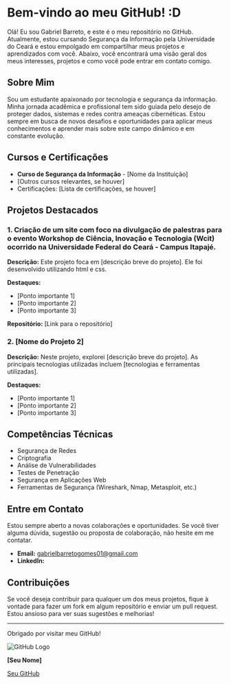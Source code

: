 # Bem-vindo ao meu GitHub! :D

Olá! Eu sou Gabriel Barreto, e este é o meu repositório no GitHub. Atualmente, estou cursando Segurança da Informação pela Universidade do Ceará e estou empolgado em compartilhar meus projetos e aprendizados com você. Abaixo, você encontrará uma visão geral dos meus interesses, projetos e como você pode entrar em contato comigo.

## Sobre Mim

Sou um estudante apaixonado por tecnologia e segurança da informação. Minha jornada acadêmica e profissional tem sido guiada pelo desejo de proteger dados, sistemas e redes contra ameaças cibernéticas. Estou sempre em busca de novos desafios e oportunidades para aplicar meus conhecimentos e aprender mais sobre este campo dinâmico e em constante evolução.

## Cursos e Certificações

- **Curso de Segurança da Informação** - [Nome da Instituição]
- [Outros cursos relevantes, se houver]
- Certificações: [Lista de certificações, se houver]

## Projetos Destacados

### 1. Criação de um site com foco na divulgação de palestras para o evento Workshop de Ciência, Inovação e Tecnologia (Wcit) ocorrido na Universidade Federal do Ceará - Campus Itapajé.

**Descrição:** Este projeto foca em [descrição breve do projeto]. Ele foi desenvolvido utilizando html e css.

**Destaques:**
- [Ponto importante 1]
- [Ponto importante 2]
- [Ponto importante 3]

**Repositório:** [Link para o repositório]

### 2. [Nome do Projeto 2]

**Descrição:** Neste projeto, explorei [descrição breve do projeto]. As principais tecnologias utilizadas incluem [tecnologias e ferramentas utilizadas].

**Destaques:**
- [Ponto importante 1]
- [Ponto importante 2]
- [Ponto importante 3]

## Competências Técnicas

- Segurança de Redes
- Criptografia
- Análise de Vulnerabilidades
- Testes de Penetração
- Segurança em Aplicações Web
- Ferramentas de Segurança (Wireshark, Nmap, Metasploit, etc.)

## Entre em Contato

Estou sempre aberto a novas colaborações e oportunidades. Se você tiver alguma dúvida, sugestão ou proposta de colaboração, não hesite em me contatar.

- **Email:** gabrielbarretogomes01@gmail.com
- **LinkedIn:**

## Contribuições

Se você deseja contribuir para qualquer um dos meus projetos, fique à vontade para fazer um fork em algum repositório e enviar um pull request. Estou ansioso para ver suas sugestões e melhorias!

---

Obrigado por visitar meu GitHub!

![GitHub Logo](https://github.githubassets.com/images/modules/logos_page/GitHub-Mark.png)

**[Seu Nome]**

[Seu GitHub]([https://github.com/GabrielBarreto01])
